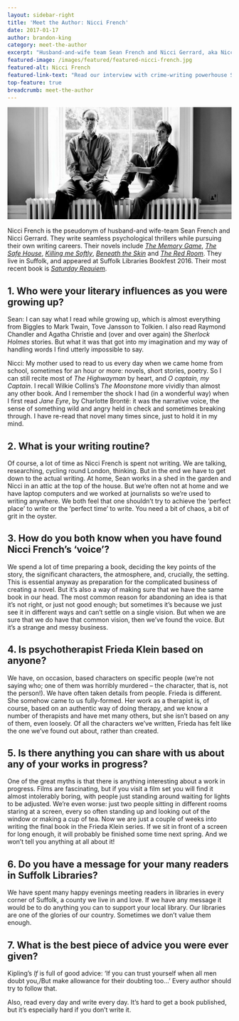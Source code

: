 ```yaml
---
layout: sidebar-right
title: 'Meet the Author: Nicci French'
date: 2017-01-17
author: brandon-king
category: meet-the-author
excerpt: "Husband-and-wife team Sean French and Nicci Gerrard, aka Nicci French, talk about their literary influences, writing practices, and the enjoyment they derive from meeting readers at Suffolk Libraries."
featured-image: /images/featured/featured-nicci-french.jpg
featured-alt: Nicci French
featured-link-text: "Read our interview with crime-writing powerhouse Sean French and Nicci Gerrard, aka Nicci French."
top-feature: true
breadcrumb: meet-the-author
---
```


![Nicci French](/images/featured/featured-nicci-french.jpg)

Nicci French is the pseudonym of husband-and wife-team Sean French and Nicci Gerrard. They write seamless psychological thrillers while pursuing their own writing careers. Their novels include [<cite>The Memory Game</cite>](https://suffolk.spydus.co.uk/cgi-bin/spydus.exe/ENQ/OPAC/BIBENQ?BRN=45310), [<cite>The Safe House</cite>](https://suffolk.spydus.co.uk/cgi-bin/spydus.exe/ENQ/OPAC/BIBENQ?BRN=45305), [<cite>Killing me Softly</cite>](https://suffolk.spydus.co.uk/cgi-bin/spydus.exe/ENQ/OPAC/BIBENQ?BRN=1780337), [<cite>Beneath the Skin</cite>](https://suffolk.spydus.co.uk/cgi-bin/spydus.exe/ENQ/OPAC/BIBENQ?BRN=45316) and [<cite>The Red Room</cite>](https://suffolk.spydus.co.uk/cgi-bin/spydus.exe/ENQ/OPAC/BIBENQ?BRN=1780338). They live in Suffolk, and appeared at Suffolk Libraries Bookfest 2016. Their most recent book is [<cite>Saturday Requiem</cite>](https://suffolk.spydus.co.uk/cgi-bin/spydus.exe/ENQ/OPAC/BIBENQ?BRN=1963435).

## 1. Who were your literary influences as you were growing up?

Sean: I can say what I read while growing up, which is almost everything from Biggles to Mark Twain, Tove Jansson to Tolkien. I also read Raymond Chandler and Agatha Christie and (over and over again) the <cite>Sherlock Holmes</cite> stories. But what it was that got into my imagination and my way of handling words I find utterly impossible to say.

Nicci: My mother used to read to us every day when we came home from school, sometimes for an hour or more: novels, short stories, poetry. So I can still recite most of <cite>The Highwayman</cite> by heart, and <cite>O captain, my Captain</cite>. I recall Wilkie Collins’s <cite>The Moonstone</cite> more vividly than almost any other book. And I remember the shock I had (in a wonderful way) when I first read <cite>Jane Eyre</cite>, by Charlotte Brontë: it was the narrative voice, the sense of something wild and angry held in check and sometimes breaking through. I have re-read that novel many times since, just to hold it in my mind.

## 2. What is your writing routine?

Of course, a lot of time as Nicci French is spent not writing. We are talking, researching, cycling round London, thinking. But in the end we have to get down to the actual writing. At home, Sean works in a shed in the garden and Nicci in an attic at the top of the house. But we’re often not at home and we have laptop computers and we worked at journalists so we’re used to writing anywhere. We both feel that one shouldn’t try to achieve the ‘perfect place’ to write or the ‘perfect time’ to write. You need a bit of chaos, a bit of grit in the oyster.

## 3. How do you both know when you have found Nicci French’s ‘voice’?

We spend a lot of time preparing a book, deciding the key points of the story, the significant characters, the atmosphere, and, crucially, the setting. This is essential anyway as preparation for the complicated business of creating a novel. But it’s also a way of making sure that we have the same book in our head. The most common reason for abandoning an idea is that it’s not right, or just not good enough; but sometimes it’s because we just see it in different ways and can’t settle on a single vision. But when we are sure that we do have that common vision, then we’ve found the voice. But it’s a strange and messy business.

## 4. Is psychotherapist Frieda Klein based on anyone?

We have, on occasion, based characters on specific people (we’re not saying who; one of them was horribly murdered – the character, that is, not the person!). We have often taken details from people. Frieda is different. She somehow came to us fully-formed. Her work as a therapist is, of course, based on an authentic way of doing therapy, and we know a number of therapists and have met many others, but she isn’t based on any of them, even loosely. Of all the characters we’ve written, Frieda has felt like the one we’ve found out about, rather than created.

## 5. Is there anything you can share with us about any of your works in progress?

One of the great myths is that there is anything interesting about a work in progress. Films are fascinating, but if you visit a film set you will find it almost intolerably boring, with people just standing around waiting for lights to be adjusted. We’re even worse: just two people sitting in different rooms staring at a screen, every so often standing up and looking out of the window or making a cup of tea. Now we are just a couple of weeks into writing the final book in the Frieda Klein series. If we sit in front of a screen for long enough, it will probably be finished some time next spring. And we won’t tell you anything at all about it!

## 6. Do you have a message for your many readers in Suffolk Libraries?

We have spent many happy evenings meeting readers in libraries in every corner of Suffolk, a county we live in and love. If we have any message it would be to do anything you can to support your local library. Our libraries are one of the glories of our country. Sometimes we don’t value them enough.

## 7. What is the best piece of advice you were ever given?

Kipling’s <cite>If</cite> is full of good advice: ‘If you can trust yourself when all men doubt you,/But make allowance for their doubting too...’ Every author should try to follow that.

Also, read every day and write every day. It’s hard to get a book published, but it’s especially hard if you don’t write it.
